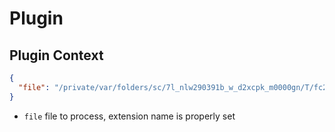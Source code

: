 # Plugin

## Plugin Context

```json
{
  "file": "/private/var/folders/sc/7l_nlw290391b_w_d2xcpk_m0000gn/T/fc20d973c30e9c0b55043dfde0a92500.png"
}
```

* `file` file to process, extension name is properly set
